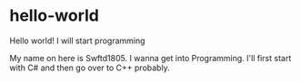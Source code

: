 # hello-world
Hello world! I will start programming

My name on here is Swftd1805. I wanna get into Programming.
I'll first start with C# and then go over to C++ probably.
